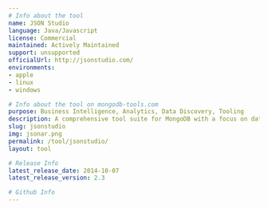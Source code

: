```yaml
---
# Info about the tool
name: JSON Studio
language: Java/Javascript
license: Commercial
maintained: Actively Maintained
support: unsupported
officialUrl: http://jsonstudio.com/
environments:
- apple
- linux
- windows

# Info about the tool on mongodb-tools.com
purpose: Business Intelligence, Analytics, Data Discovery, Tooling
description: A comprehensive tool suite for MongoDB with a focus on data access, data discovery and analytics but also with ETL, compare and profiling tools.
slug: jsonstudio
img: jsonar.png
permalink: /tool/jsonstudio/
layout: tool

# Release Info
latest_release_date: 2014-10-07
latest_release_version: 2.3

# Github Info
---
```


